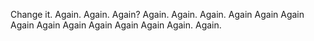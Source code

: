 Change it.
Again.
Again.
Again?
Again.
Again.
Again.
Again
Again
Again
Again
Again
Again
Again
Again
Again
Again.
Again.
